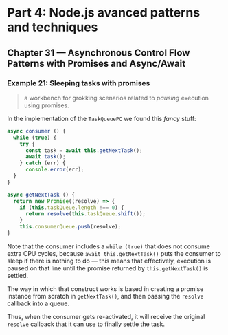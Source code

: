 # Part 4: Node.js avanced patterns and techniques
## Chapter 31 &mdash; Asynchronous Control Flow Patterns with Promises and Async/Await
### Example 21: Sleeping tasks with promises
> a workbench for grokking scenarios related to *pausing* execution using promises.

In the implementation of the `TaskQueuePC` we found this *fancy* stuff:

```javascript
async consumer () {
  while (true) {
    try {
      const task = await this.getNextTask();
      await task();
    } catch (err) {
      console.error(err);
  }
}

async getNextTask () {
  return new Promise((resolve) => {
    if (this.taskQueue.length !== 0) {
      return resolve(this.taskQueue.shift());
    }
    this.consumerQueue.push(resolve);
}
```

Note that the consumer includes a `while (true)` that does not consume extra CPU cycles, because `await this.getNextTask()` puts the consumer to sleep if there is nothing to do &mdash; this means that effectively, execution is paused on that line until the promise returned by `this.getNextTask()` is settled.

The way in which that construct works is based in creating a promise instance from scratch in `getNextTask()`, and then passing the `resolve` callback into a queue.

Thus, when the consumer gets re-activated, it will receive the original `resolve` callback that it can use to finally settle the task.